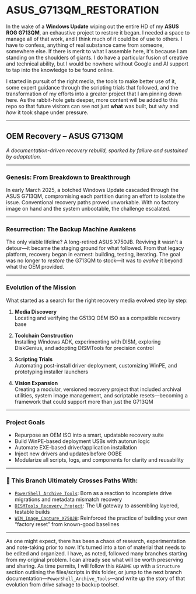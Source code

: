 # ASUS_G713QM_RESTORATION
In the wake of a **Windows Update** wiping out the entire HD of my **ASUS ROG G713QM**, an exhaustive project to restore it began. I needed a space to manage all of that work, and I think much of it could be of use to others. I have to confess, anything of real substance came from someone, somewhere else. If there is merit to what I assemble here, it's because I am standing on the shoulders of giants. I do have a particular fusion of creative and technical ability, but I would be nowhere without Google and AI support to tap into the knowledge to be found online.

I started in pursuit of the right media, the tools to make better use of it, some expert guidance through the scripting trials that followed, and the transformation of my efforts into a greater project that I am pinning down here. As the rabbit-hole gets deeper, more content will be added to this repo so that future visitors can see not just **what** was built, but *why* and *how* it took shape under pressure. 

---

## OEM Recovery – ASUS G713QM  
_A documentation-driven recovery rebuild, sparked by failure and sustained by adaptation._

---

### Genesis: From Breakdown to Breakthrough

In early March 2025, a botched Windows Update cascaded through the ASUS G713QM, compromising each partition during an effort to isolate the issue. Conventional recovery paths proved unworkable. With no factory image on hand and the system unbootable, the challenge escalated.

---

### Resurrection: The Backup Machine Awakens

The only viable lifeline? A long-retired ASUS X750JB. Reviving it wasn't a detour—it became the staging ground for what followed. From that legacy platform, recovery began in earnest: building, testing, iterating. The goal was no longer to *restore* the G713QM to stock—it was to *evolve* it beyond what the OEM provided.

---

### Evolution of the Mission

What started as a search for the right recovery media evolved step by step:

1. **Media Discovery**  
   Locating and verifying the G513Q OEM ISO as a compatible recovery base

2. **Toolchain Construction**  
   Installing Windows ADK, experimenting with DISM, exploring DiskGenius, and adopting DISMTools for precision control

3. **Scripting Trials**  
   Automating post-install driver deployment, customizing WinPE, and prototyping installer launchers

4. **Vision Expansion**  
   Creating a modular, versioned recovery project that included archival utilities, system image management, and scriptable resets—becoming a framework that could support more than just the G713QM

---

### Project Goals

- Repurpose an OEM ISO into a smart, updatable recovery suite  
- Build WinPE-based deployment USBs with autorun logic  
- Automate EXE-based driver/application installation  
- Inject new drivers and updates before OOBE  
- Modularize all scripts, logs, and components for clarity and reusability  

---

### 🔗 This Branch Ultimately Crosses Paths With:

- [`PowerShell_Archive_Tools`](../PowerShell_Archive_Tools/README.md): Born as a reaction to incomplete drive migrations and metadata mismatch recovery  
- [`DISMTools_Recovery_Project`](../DISMTools_Recovery_Project/README.md): The UI gateway to assembling layered, testable builds  
- [`WIM_Image_Capture_X750JB`](../WIM_Image_Capture_X750JB/README.md): Reinforced the practice of building your own “factory reset” from known-good baselines  

---

As one might expect, there has been a chaos of research, experimentation and note-taking prior to now. It's turned into a ton of material that needs to be edited and organized. I have, as noted, followed many branches starting from my original problem. I can already see what will be worth preserving and sharing. As time permits, I will follow this `README` up with a `Structure` section outlining the files/scripts in this folder, or jump to the next branch documentation—`PowerShell_Archive_Tools`—and write up the story of that evolution from drive salvage to backup toolset.
